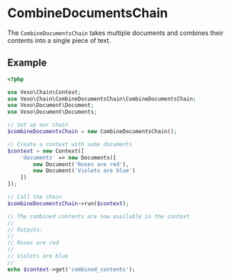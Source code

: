# CombineDocumentsChain

The `CombineDocumentsChain` takes multiple documents and combines their contents into a single piece of text.

## Example

```php
<?php

use Vexo\Chain\Context;
use Vexo\Chain\CombineDocumentsChain\CombineDocumentsChain;
use Vexo\Document\Document;
use Vexo\Document\Documents;

// Set up our chain
$combineDocumentsChain = new CombineDocumentsChain();

// Create a context with some documents
$context = new Context([
    'documents' => new Documents([
        new Document('Roses are red'),
        new Document('Violets are blue')
    ])
]);

// Call the chain
$combineDocumentsChain->run($context);

// The combined contents are now available in the context
//
// Outputs:
//
// Roses are red
//
// Violets are blue
//
echo $context->get('combined_contents');
```
